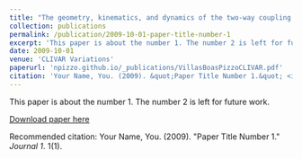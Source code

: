 ```yaml
---
title: "The geometry, kinematics, and dynamics of the two-way coupling between wind, waves, and currents"
collection: publications
permalink: /publication/2009-10-01-paper-title-number-1
excerpt: 'This paper is about the number 1. The number 2 is left for future work.'
date: 2009-10-01
venue: 'CLIVAR Variations'
paperurl: 'npizzo.github.io/_publications/VillasBoasPizzoCLIVAR.pdf'
citation: 'Your Name, You. (2009). &quot;Paper Title Number 1.&quot; <i>Journal 1</i>. 1(1).'
---
```

This paper is about the number 1. The number 2 is left for future work.

[Download paper here](npizzo.github.io/_publications/VillasBoasPizzoCLIVAR.pdf)

Recommended citation: Your Name, You. (2009). "Paper Title Number 1." <i>Journal 1</i>. 1(1).

